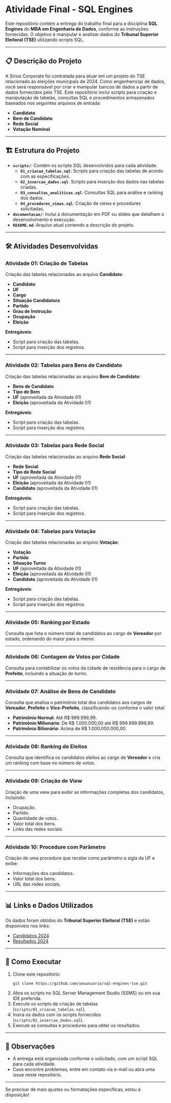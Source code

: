 # Atividade Final - SQL Engines

Este repositório contém a entrega do trabalho final para a disciplina **SQL Engines** do **MBA em Engenharia de Dados**, conforme as instruções fornecidas. O objetivo é manipular e analisar dados do **Tribunal Superior Eleitoral (TSE)** utilizando scripts SQL.

---

## 📋 Descrição do Projeto

A Sirius Corporate foi contratada para atuar em um projeto do TSE relacionado às eleições municipais de 2024. Como engenheiro(a) de dados, você será responsável por criar e manipular bancos de dados a partir de dados fornecidos pelo TSE. Este repositório inclui scripts para criação e manipulação de tabelas, consultas SQL e procedimentos armazenados baseados nos seguintes arquivos de entrada:
- **Candidato**
- **Bem de Candidato**
- **Rede Social**
- **Votação Nominal**

---

## 🏗 Estrutura do Projeto

- **`scripts/`**: Contém os scripts SQL desenvolvidos para cada atividade.
  - **`01_criacao_tabelas.sql`**: Scripts para criação das tabelas de acordo com as especificações.
  - **`02_insercao_dados.sql`**: Scripts para inserção dos dados nas tabelas criadas.
  - **`03_consultas_analiticas.sql`**: Consultas SQL para análise e ranking dos dados.
  - **`04_procedures_views.sql`**: Criação de views e procedures solicitadas.
- **`documentacao/`**: Inclui a documentação em PDF ou slides que detalham o desenvolvimento e execução.
- **`README.md`**: Arquivo atual contendo a descrição do projeto.

---

## 🛠 Atividades Desenvolvidas

### Atividade 01: Criação de Tabelas
Criação das tabelas relacionadas ao arquivo **Candidato**:
- **Candidato**
- **UF**
- **Cargo**
- **Situação Candidatura**
- **Partido**
- **Grau de Instrução**
- **Ocupação**
- **Eleição**

**Entregáveis**:
- Script para criação das tabelas.
- Script para inserção dos registros.

---

### Atividade 02: Tabelas para Bens de Candidato
Criação das tabelas relacionadas ao arquivo **Bem de Candidato**:
- **Bens de Candidato**
- **Tipo de Bem**
- **UF** (aproveitada da Atividade 01)
- **Eleição** (aproveitada da Atividade 01)

**Entregáveis**:
- Script para criação das tabelas.
- Script para inserção dos registros.

---

### Atividade 03: Tabelas para Rede Social
Criação das tabelas relacionadas ao arquivo **Rede Social**:
- **Rede Social**
- **Tipo de Rede Social**
- **UF** (aproveitada da Atividade 01)
- **Eleição** (aproveitada da Atividade 01)
- **Candidato** (aproveitada da Atividade 01)

**Entregáveis**:
- Script para criação das tabelas.
- Script para inserção dos registros.

---

### Atividade 04: Tabelas para Votação
Criação das tabelas relacionadas ao arquivo **Votação**:
- **Votação**
- **Partido**
- **Situação Turno**
- **UF** (aproveitada da Atividade 01)
- **Eleição** (aproveitada da Atividade 01)
- **Candidato** (aproveitada da Atividade 01)

**Entregáveis**:
- Script para criação das tabelas.
- Script para inserção dos registros.

---

### Atividade 05: Ranking por Estado
Consulta que lista o número total de candidatos ao cargo de **Vereador** por estado, ordenando do maior para o menor.

---

### Atividade 06: Contagem de Votos por Cidade
Consulta para contabilizar os votos da cidade de residência para o cargo de **Prefeito**, incluindo a situação do turno.

---

### Atividade 07: Análise de Bens de Candidato
Consulta que analisa o patrimônio total dos candidatos aos cargos de **Vereador**, **Prefeito** e **Vice-Prefeito**, classificando-os conforme o valor total:
- **Patrimônio Normal**: Até R$ 999.999,99.
- **Patrimônio Milionário**: De R$ 1.000.000,00 até R$ 999.999.999,99.
- **Patrimônio Bilionário**: Acima de R$ 1.000.000.000,00.

---

### Atividade 08: Ranking de Eleitos
Consulta que identifica os candidatos eleitos ao cargo de **Vereador** e cria um ranking com base no número de votos.

---

### Atividade 09: Criação de View
Criação de uma view para exibir as informações completas dos candidatos, incluindo:
- Ocupação.
- Partido.
- Quantidade de votos.
- Valor total dos bens.
- Links das redes sociais.

---

### Atividade 10: Procedure com Parâmetro
Criação de uma procedure que recebe como parâmetro a sigla da UF e exibe:
- Informações dos candidatos.
- Valor total dos bens.
- URL das redes sociais.

---

## 📊 Links e Dados Utilizados
Os dados foram obtidos do **Tribunal Superior Eleitoral (TSE)** e estão disponíveis nos links:
- [Candidatos 2024](https://dadosabertos.tse.jus.br/dataset/candidatos-2024)
- [Resultados 2024](https://dadosabertos.tse.jus.br/dataset/resultados-2024/resource/c5e1bff9-98f1-4d3b-b944-37cd22c84112)

---

## 🧪 Como Executar
1. Clone este repositório:
   ```bash
   git clone https://github.com/seuusuario/sql-engines-tse.git
   ```
2. Abra os scripts no SQL Server Management Studio (SSMS) ou em sua IDE preferida.
3. Execute os scripts de criação de tabelas (`scripts/01_criacao_tabelas.sql`).
4. Insira os dados com os scripts fornecidos (`scripts/02_insercao_dados.sql`).
5. Execute as consultas e procedures para obter os resultados.

---

## 📝 Observações
- A entrega está organizada conforme o solicitado, com um script SQL para cada atividade.
- Caso encontre problemas, entre em contato via e-mail ou abra uma issue neste repositório.

---

Se precisar de mais ajustes ou formatações específicas, estou à disposição!
